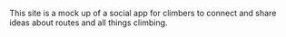 This site is a mock up of a social app for climbers to connect and share ideas about routes and all things climbing.

